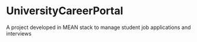 # UniversityCareerPortal
A project developed in MEAN stack to manage student job applications and interviews 

